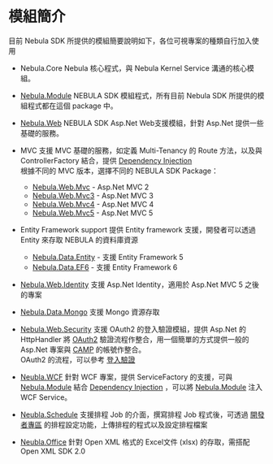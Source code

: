 
模組簡介
================

目前 Nebula SDK 所提供的模組簡要說明如下，各位可視專案的種類自行加入使用

* Nebula.Core
Nebula 核心程式，與 Nebula Kernel Service 溝通的核心模組。

* [Nebula.Module](Nebula.Module.md)
NEBULA SDK 模組程式，所有目前 Nebula SDK 所提供的模組程式都在這個 package 中。  

* [Nebula.Web](Nebula.Web.md)
NEBULA SDK Asp.Net Web支援模組，針對 Asp.Net 提供一些基礎的服務。  

* MVC
支援 MVC 基礎的服務，如定義 Multi-Tenancy 的 Route 方法，以及與 ControllerFactory 結合，提供 [Dependency Injection](DI.md)  
根據不同的 MVC 版本，選擇不同的 NEBULA SDK Package：  
  * [Nebula.Web.Mvc](Nebula.Web.Mvc.md) - Asp.Net MVC 2
  * [Nebula.Web.Mvc3](Nebula.Web.Mvc3.md) - Asp.Net MVC 3
  * [Nebula.Web.Mvc4](Nebula.Web.Mvc4.md) - Asp.Net MVC 4
  * [Nebula.Web.Mvc5](Nebula.Web.Mvc5.md) - Asp.Net MVC 5
  

* Entity Framework support
提供 Entity framework 支援，開發者可以透過 Entity 來存取 NEBULA 的資料庫資源  
  * [Nebula.Data.Entity](Nebula.Data.Entity.md) - 支援 Entity Framework 5
  * [Nebula.Data.EF6](Nebula.Data.EF6.md) - 支援 Entity Framework 6


* [Nebula.Web.Identity](Nebula.Web.Identity.md)
支援 Asp.Net Identity，適用於 Asp.Net MVC 5 之後的專案  

* [Nebula.Data.Mongo](Nebula.Data.Mongo.md)
支援 Mongo 資源存取 

* [Nebula.Web.Security](Nebula.Web.Security.md)
支援 OAuth2 的登入驗證模組，提供 Asp.Net 的 HttpHandler 將 [OAuth2](http://www.google.com/url?sa=t&rct=j&q=&esrc=s&source=web&cd=1&ved=0CDgQFjAA&url=http%3A%2F%2Foauth.net%2F2%2F&ei=KjbtUJi2F4zckgW1_YD4AQ&usg=AFQjCNG58oSRksGnoIWIhfWYBB1sg_YGng&sig2=L5mNNVdzBASopkaVxaQ_2A) 驗證流程作整合，用一個簡單的方式提供一般的 Asp.Net 專案與 [CAMP](http://www.quanta-camp.com/) 的帳號作整合。  
OAuth2 的流程，可以參考 [登入驗證](Authentication.md)  

* [Neubla.WCF](Nebula.WCF.md)
針對 WCF 專案，提供 ServiceFactory 的支援，可與 [Nebula.Module](Nebula.Module.md) 結合 [Dependency Injection](DI.md) ，可以將 [Nebula.Module](Nebula.Module.md) 注入 WCF Service。  

* [Neubla.Schedule](Nebula.Schedule.md)
支援排程 Job 的介面，撰寫排程 Job 程式後，可透過 [開發者專區](http://www.quanta-camp.com/Developer) 的排程設定功能，上傳排程的程式以及設定排程檔案  

* [Neubla.Office](Nebula.Office.md)
針對 Open XML 格式的 Excel文件 (xlsx) 的存取，需搭配 Open XML SDK 2.0   
